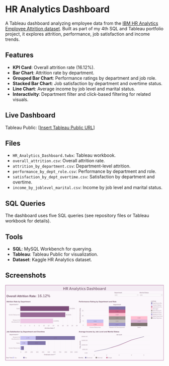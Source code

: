 # HR Analytics Dashboard
A Tableau dashboard analyzing employee data from the [IBM HR Analytics Employee Attrition dataset](https://www.kaggle.com/datasets/pavansubhasht/ibm-hr-analytics-attrition-dataset). Built as part of my 4th SQL and Tableau portfolio project, it explores attrition, performance, job satisfaction and income trends.

## Features
- **KPI Card**: Overall attrition rate (16.12%).
- **Bar Chart**: Attrition rate by department.
- **Grouped Bar Chart**: Performance ratings by department and job role.
- **Stacked Bar Chart**: Job satisfaction by department and overtime status.
- **Line Chart**: Average income by job level and marital status.
- **Interactivity**: Department filter and click-based filtering for related visuals.

## Live Dashboard
Tableau Public: [[Insert Tableau Public URL](https://public.tableau.com/app/profile/vishal.d.silva/viz/HR_Analytics_Dashboard_17584926827140/HRAnalyticsDashboard)]

## Files
- `HR_Analytics_Dashboard.twbx`: Tableau workbook.
- `overall_attrition.csv`: Overall attrition rate.
- `attrition_by_department.csv`: Department-level attrition.
- `performance_by_dept_role.csv`: Performance by department and role.
- `satisfaction_by_dept_overtime.csv`: Satisfaction by department and overtime.
- `income_by_joblevel_marital.csv`: Income by job level and marital status.

## SQL Queries
The dashboard uses five SQL queries (see repository files or Tableau workbook for details).

## Tools
- **SQL**: MySQL Workbench for querying.
- **Tableau**: Tableau Public for visualization.
- **Dataset**: Kaggle HR Analytics dataset.

## Screenshots
![Dashboard Screenshot](HR_Analytics_Dashboard_Screenshot.png)
